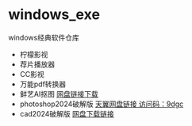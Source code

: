 # windows_exe
windows经典软件仓库


*  柠檬影视
*  荐片播放器
*  CC影视
*  万能pdf转换器
*  鲜艺AI抠图   [网盘链接下载](https://pan.quark.cn/s/dc6ada40801a)
*  photoshop2024破解版  [天翼网盘链接 访问码：9dgc](https://cloud.189.cn/t/mMB322AZN7fa)
*  cad2024破解版 [网盘下载链接](https://pan.quark.cn/s/bb4229212b1b)

